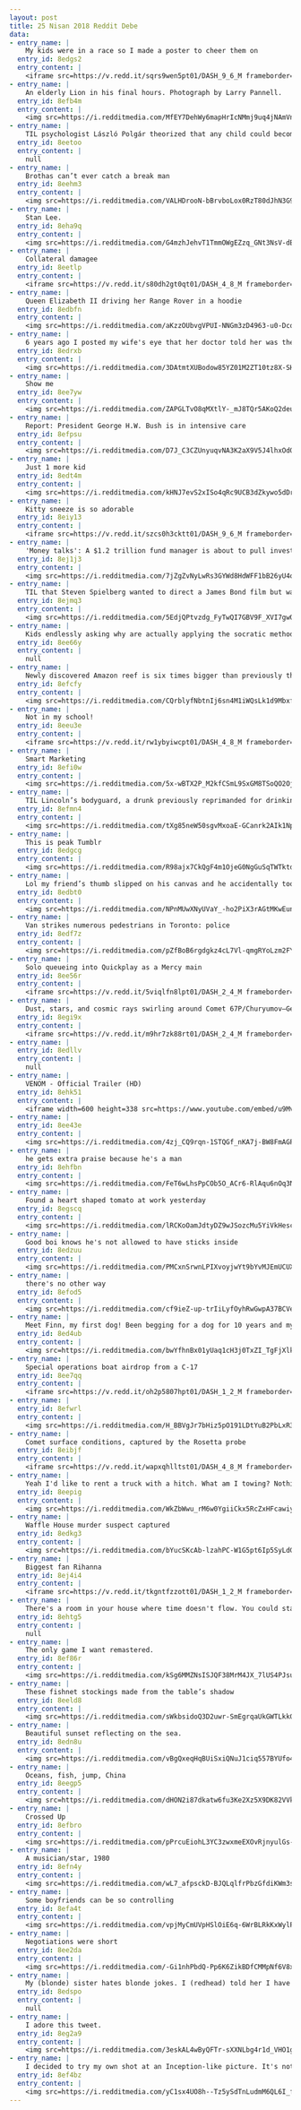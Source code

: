 ```yaml
---
layout: post
title: 25 Nisan 2018 Reddit Debe
data:
- entry_name: |
    My kids were in a race so I made a poster to cheer them on
  entry_id: 8edgs2
  entry_content: |
    <iframe src=https://v.redd.it/sqrs9wen5pt01/DASH_9_6_M frameborder=0></iframe>
- entry_name: |
    An elderly Lion in his final hours. Photograph by Larry Pannell.
  entry_id: 8efb4m
  entry_content: |
    <img src=https://i.redditmedia.com/MfEY7DehWy6mapHrIcNMmj9uq4jNAmVnvMIUCasM8fk.jpg?s=42792f31a74fa8525527143e9bc11cf6 frameborder=0>
- entry_name: |
    TIL psychologist László Polgár theorized that any child could become a genius in a chosen field with early training. As an experiment, he trained his daughters in chess from age 4. All three went on to become chess prodigies, and the youngest, Judit, is considered the best female player in history.
  entry_id: 8eetoo
  entry_content: |
    null
- entry_name: |
    Brothas can’t ever catch a break man
  entry_id: 8eehm3
  entry_content: |
    <img src=https://i.redditmedia.com/VALHDrooN-bBrvboLox0RzT80dJhN3G9hdYQAnFauyw.jpg?s=082cd3f941a4166928480e9eb9f1d3b4 frameborder=0>
- entry_name: |
    Stan Lee.
  entry_id: 8eha9q
  entry_content: |
    <img src=https://i.redditmedia.com/G4mzhJehvT1TmmOWgEZzq_GNt3NsV-dB4AKn91bLVaA.jpg?s=ca49114d01e866748218e02b64fbd66d frameborder=0>
- entry_name: |
    Collateral damagee
  entry_id: 8eetlp
  entry_content: |
    <iframe src=https://v.redd.it/s80dh2gt0qt01/DASH_4_8_M frameborder=0></iframe>
- entry_name: |
    Queen Elizabeth II driving her Range Rover in a hoodie
  entry_id: 8edbfn
  entry_content: |
    <img src=https://i.redditmedia.com/aKzzOUbvgVPUI-NNGm3zD4963-u0-DcqND7AgvjzP0I.jpg?s=7b74ed6bb186fdde3e20505746e00e9f frameborder=0>
- entry_name: |
    6 years ago I posted my wife's eye that her doctor told her was the weirdest he'd ever seen. Since then my photography's improved quite a bit, so here's a new pic I took a couple days ago.
  entry_id: 8edrxb
  entry_content: |
    <img src=https://i.redditmedia.com/3DAtmtXUBodow85YZ01M2ZT10tz8X-SHoOUxMhntbro.jpg?s=7ae630ed48495463d4372f6264aea79a frameborder=0>
- entry_name: |
    Show me
  entry_id: 8ee7yw
  entry_content: |
    <img src=https://i.redditmedia.com/ZAPGLTvO8qMXtlY-_mJ8TQr5AKoQ2deuYBh6sxibUXI.png?s=c41dca1faeca4c114b422fb90e9a3daf frameborder=0>
- entry_name: |
    Report: President George H.W. Bush is in intensive care
  entry_id: 8efpsu
  entry_content: |
    <img src=https://i.redditmedia.com/D7J_C3CZUnyuqvNA3K2aX9V5J4lhxOdO_MSxGiZTOp4.jpg?s=f13b18d7c0e24c7e907fc0e79a56c25f frameborder=0>
- entry_name: |
    Just 1 more kid
  entry_id: 8edt4m
  entry_content: |
    <img src=https://i.redditmedia.com/kHNJ7evS2xISo4qRc9UCB3dZkywo5dDrBpF_WaVSf-E.jpg?s=b6d05618041330c4054192fa822eeb60 frameborder=0>
- entry_name: |
    Kitty sneeze is so adorable
  entry_id: 8eiy13
  entry_content: |
    <iframe src=https://v.redd.it/szcs0h3cktt01/DASH_9_6_M frameborder=0></iframe>
- entry_name: |
    'Money talks': A $1.2 trillion fund manager is about to pull investment from companies that won't act on climate change
  entry_id: 8ej1j3
  entry_content: |
    <img src=https://i.redditmedia.com/7jZgZvNyLwRs3GYWd8HdWFF1bB26yU4omMDOSfool0Y.jpg?s=8937462ba2404a9a299487a13279262f frameborder=0>
- entry_name: |
    TIL that Steven Spielberg wanted to direct a James Bond film but was turned down by Eon Productions. When he told this to George Lucas, Lucas said he had a film that was just like it but even better. The story was about an archaeologist named Indiana.
  entry_id: 8ejmq3
  entry_content: |
    <img src=https://i.redditmedia.com/5EdjQPtvzdg_FyTwQI7GBV9F_XVI7gwO-LdltTfrk3g.jpg?s=e641730aa5f9ceaca8d414a91d52cd57 frameborder=0>
- entry_name: |
    Kids endlessly asking why are actually applying the socratic method and stimulate adults to think critically.
  entry_id: 8ee66y
  entry_content: |
    null
- entry_name: |
    Newly discovered Amazon reef is six times bigger than previously thought, and it extends into oil drilling concessions. Researchers are now calling on the oil company to cancel its drilling project
  entry_id: 8efcfy
  entry_content: |
    <img src=https://i.redditmedia.com/CQrblyfNbtnIj6sn4M1iWQsLk1d9MbxfVsiFK_EaBTc.jpg?s=b00472d8fd14f8766feb06bff259929f frameborder=0>
- entry_name: |
    Not in my school!
  entry_id: 8eeu3e
  entry_content: |
    <iframe src=https://v.redd.it/rw1ybyiwcpt01/DASH_4_8_M frameborder=0></iframe>
- entry_name: |
    Smart Marketing
  entry_id: 8efi0w
  entry_content: |
    <img src=https://i.redditmedia.com/5x-wBTX2P_M2kfCSmL9SxGM8TSoQO2OjXAG-cKAjUTY.gif?fm=jpg&s=d4dbb3dc47f050947324f0fabaeb7cd1 frameborder=0>
- entry_name: |
    TIL Lincoln’s bodyguard, a drunk previously reprimanded for drinking on the job, was not at his post to protect POTUS the night Lincoln died. Instead, he was at the Star Saloon next door drinking; the same saloon where John Wilkes Booth was seeking the liquid courage to assassinate the President.
  entry_id: 8efmn4
  entry_content: |
    <img src=https://i.redditmedia.com/tXg85neW50sgvMxoaE-GCanrk2AIk1NpdOswOWwd95s.jpg?s=28be18697d3e31121ca619e9d5c0ede6 frameborder=0>
- entry_name: |
    This is peak Tumblr
  entry_id: 8edgcg
  entry_content: |
    <img src=https://i.redditmedia.com/R98ajx7CkQgF4m1OjeG0NgGuSqTWTktdOZ7Brr5t7Aw.png?s=550469aa71db7fa2b7dea2c2d21adf62 frameborder=0>
- entry_name: |
    Lol my friend’s thumb slipped on his canvas and he accidentally took this painting of me. Im not posing but I’m still gonna post it. #unexpected
  entry_id: 8edbt0
  entry_content: |
    <img src=https://i.redditmedia.com/NPnMUwXNyUVaY_-ho2PiX3rAGtMKwEun6c70_ymFWwc.jpg?s=285ba0371cf771ce577fc9b1489b486a frameborder=0>
- entry_name: |
    Van strikes numerous pedestrians in Toronto: police
  entry_id: 8edf7z
  entry_content: |
    <img src=https://i.redditmedia.com/pZfBoB6rgdgkz4cL7Vl-qmgRYoLzm2FYr6nxGgEwBVM.jpg?s=9450186744d03a30e78828d145da30f0 frameborder=0>
- entry_name: |
    Solo queueing into Quickplay as a Mercy main
  entry_id: 8ee56r
  entry_content: |
    <iframe src=https://v.redd.it/5viqlfn8lpt01/DASH_2_4_M frameborder=0></iframe>
- entry_name: |
    Dust, stars, and cosmic rays swirling around Comet 67P/Churyumov–Gerasimenko, captured by the Rosetta probe
  entry_id: 8egi9x
  entry_content: |
    <iframe src=https://v.redd.it/m9hr7zk88rt01/DASH_2_4_M frameborder=0></iframe>
- entry_name: |
  entry_id: 8edllv
  entry_content: |
    null
- entry_name: |
    VENOM - Official Trailer (HD)
  entry_id: 8ehk51
  entry_content: |
    <iframe width=600 height=338 src=https://www.youtube.com/embed/u9Mv98Gr5pY?feature=oembed&enablejsapi=1 frameborder=0 allow=autoplay; encrypted-media allowfullscreen></iframe>
- entry_name: |
  entry_id: 8ee43e
  entry_content: |
    <img src=https://i.redditmedia.com/4zj_CQ9rqn-1STQGf_nKA7j-BW8FmAGPM2MFC_Rjj24.jpg?s=d4175db02cd380e5f32c659199d9faf4 frameborder=0>
- entry_name: |
    he gets extra praise because he's a man
  entry_id: 8ehfbn
  entry_content: |
    <img src=https://i.redditmedia.com/FeT6wLhsPpCOb5O_ACr6-RlAqu6nOq3NqP8v78oeWVU.jpg?s=a513cd49da6f5cd61ab67cf5caa61d42 frameborder=0>
- entry_name: |
    Found a heart shaped tomato at work yesterday
  entry_id: 8egscq
  entry_content: |
    <img src=https://i.redditmedia.com/lRCKoOamJdtyDZ9wJSozcMu5YiVkHescNhRAWg9FGkw.jpg?s=aa554e4e194ea6af2d22f161c270c60a frameborder=0>
- entry_name: |
    Good boi knows he's not allowed to have sticks inside
  entry_id: 8edzuu
  entry_content: |
    <img src=https://i.redditmedia.com/PMCxnSrwnLPIXvoyjwYt9bYvMJEmUCUXDxSgj27CAZI.jpg?s=8b1fdca49bd166d1694f32ad409dff60 frameborder=0>
- entry_name: |
    there's no other way
  entry_id: 8efod5
  entry_content: |
    <img src=https://i.redditmedia.com/cf9ieZ-up-trIiLyfOyhRwGwpA37BCVerMe7_d7gYSg.png?s=bd60f7056f1374fa48f6f511ff181780 frameborder=0>
- entry_name: |
    Meet Finn, my first dog! Been begging for a dog for 10 years and my dad and I finally cracked my mom and got her to say yes!
  entry_id: 8ed4ub
  entry_content: |
    <img src=https://i.redditmedia.com/bwYfhnBx01yUaq1cH3j0TxZI_TgFjXlkN591GYsSZIE.jpg?s=c3c19f4b0ea62a558e811f54ed826600 frameborder=0>
- entry_name: |
    Special operations boat airdrop from a C-17
  entry_id: 8ee7qq
  entry_content: |
    <iframe src=https://v.redd.it/oh2p5807hpt01/DASH_1_2_M frameborder=0></iframe>
- entry_name: |
  entry_id: 8efwrl
  entry_content: |
    <img src=https://i.redditmedia.com/H_BBVgJr7bHiz5pO191LDtYuB2PbLxR3HH7aAKr6a4w.jpg?s=9dc6e5ca7f0220cf7446adaed77c867b frameborder=0>
- entry_name: |
    Comet surface conditions, captured by the Rosetta probe
  entry_id: 8eibjf
  entry_content: |
    <iframe src=https://v.redd.it/wapxqhlltst01/DASH_4_8_M frameborder=0></iframe>
- entry_name: |
    Yeah I'd like to rent a truck with a hitch. What am I towing? Nothing much, don't worry about it
  entry_id: 8eepig
  entry_content: |
    <img src=https://i.redditmedia.com/WkZbWwu_rM6w0YgiiCkx5RcZxHFcawiyAQUYkW5YPiY.jpg?s=10065b4456320370b9aee99fb970e004 frameborder=0>
- entry_name: |
    Waffle House murder suspect captured
  entry_id: 8edkg3
  entry_content: |
    <img src=https://i.redditmedia.com/bYucSKcAb-lzahPC-W1G5pt6Ip5SyLdGEwJJ7R4UcII.jpg?s=869abac6c7f5fd1c06d44c9ff07881fd frameborder=0>
- entry_name: |
    Biggest fan Rihanna
  entry_id: 8ej4i4
  entry_content: |
    <iframe src=https://v.redd.it/tkgntfzzott01/DASH_1_2_M frameborder=0></iframe>
- entry_name: |
    There's a room in your house where time doesn't flow. You could stay in there for as long as you could possibly want, and not a second will have passed outside that room. What would you use this room for?
  entry_id: 8ehtg5
  entry_content: |
    null
- entry_name: |
    The only game I want remastered.
  entry_id: 8ef86r
  entry_content: |
    <img src=https://i.redditmedia.com/kSg6MMZNsISJQF38MrM4JX_7lUS4PJsuvwsNLgoLuk8.jpg?s=dba4e369e207101e2f307d87e99e3438 frameborder=0>
- entry_name: |
    These fishnet stockings made from the table’s shadow
  entry_id: 8eeld8
  entry_content: |
    <img src=https://i.redditmedia.com/sWkbsidoQ3D2uwr-SmEgrqaUkGWTLkkGmzj04lS2D78.jpg?s=09bc1c2091d996929fb4dfe869d56c92 frameborder=0>
- entry_name: |
    Beautiful sunset reflecting on the sea.
  entry_id: 8edn8u
  entry_content: |
    <img src=https://i.redditmedia.com/vBgQxeqHqBUiSxiQNuJ1ciq557BYUfo4w0iTFXbDLcY.jpg?s=86e12d951ad83af7048994b2815a37b4 frameborder=0>
- entry_name: |
    Oceans, fish, jump, China
  entry_id: 8eegp5
  entry_content: |
    <img src=https://i.redditmedia.com/dHON2i87dkatw6fu3Ke2Xz5X9DK82VVkasPSSKeM0xM.jpg?s=132925bd3c3bf5bdd576ff27e0d25695 frameborder=0>
- entry_name: |
    Crossed Up
  entry_id: 8efbro
  entry_content: |
    <img src=https://i.redditmedia.com/pPrcuEiohL3YC3zwxmeEXOvRjnyulGs-muKkPlh0D9s.jpg?s=f4a7838bfd6e20c7ee7ab0fb226e8ec9 frameborder=0>
- entry_name: |
    A musician/star, 1980
  entry_id: 8efn4y
  entry_content: |
    <img src=https://i.redditmedia.com/wL7_afpsckD-BJQLqlfrPbzGfdiKWm3sHyV_7j9pYFA.png?s=9b1012183ab6113e33cab3232379ecdf frameborder=0>
- entry_name: |
    Some boyfriends can be so controlling
  entry_id: 8efa4t
  entry_content: |
    <img src=https://i.redditmedia.com/vpjMyCmUVpHSlOiE6q-6WrBLRkKxWylPzJHGTh7MAQY.jpg?s=4785503a70d7f5b833523f291cd1f1c4 frameborder=0>
- entry_name: |
    Negotiations were short
  entry_id: 8ee2da
  entry_content: |
    <img src=https://i.redditmedia.com/-Gi1nhPbdQ-Pp6K6ZikBDfCMMpNf6V8xQSCl53XMP-8.jpg?s=68ce9efacb07f15c56b6a1e04f388ef6 frameborder=0>
- entry_name: |
    My (blonde) sister hates blonde jokes. I (redhead) told her I have a redhead joke for her. She was eager to hear it!
  entry_id: 8edspo
  entry_content: |
    null
- entry_name: |
    I adore this tweet.
  entry_id: 8eg2a9
  entry_content: |
    <img src=https://i.redditmedia.com/3eskAL4wByQFTr-sXXNLbg4r1d_VHO1g9ekkAJUhOkY.jpg?s=2acdfadca854bd1767cc19762d6b8490 frameborder=0>
- entry_name: |
    I decided to try my own shot at an Inception-like picture. It's not perfect but I'm proud of it!
  entry_id: 8ef4bz
  entry_content: |
    <img src=https://i.redditmedia.com/yC1sx4UO8h--Tz5ySdTnLudmM6QL6I_fYNA2B4vxkAQ.jpg?s=9957f2817f9e849d69d31133c4292187 frameborder=0>
---
```

